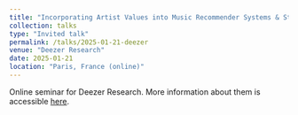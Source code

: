 ```yaml
---
title: "Incorporating Artist Values into Music Recommender Systems & Streaming Platforms"
collection: talks
type: "Invited talk"
permalink: /talks/2025-01-21-deezer
venue: "Deezer Research"
date: 2025-01-21
location: "Paris, France (online)"
---
```


Online seminar for Deezer Research.
More information about them is accessible [here](https://research.deezer.com/).
